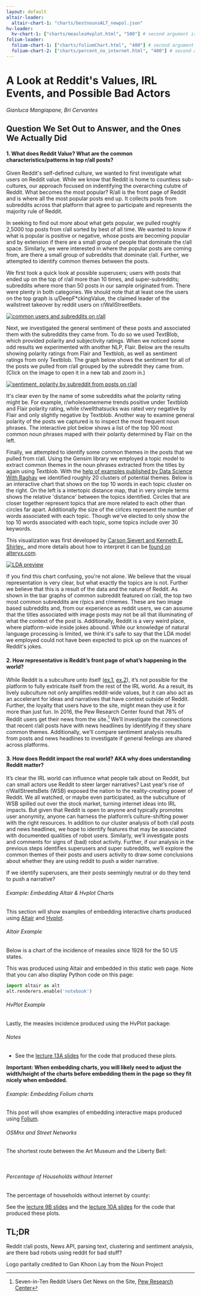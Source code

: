 ```yaml
---
layout: default
altair-loader:
  altair-chart-1: "charts/bestnounsALT_newpol.json"
hv-loader:
  hv-chart-1: ["charts/measlesHvplot.html", "500"] # second argument is the desired height
folium-loader:
  folium-chart-1: ["charts/foliumChart.html", "400"] # second argument is the desired height
  folium-chart-2: ["charts/percent_no_internet.html", "400"] # second argument is the desired height
---
```



# A Look at Reddit's Values, IRL Events, and Possible Bad Actors
*Gianluca Mangiapane, Bri Cervantes*


## Question We Set Out to Answer, and the Ones We Actually Did

#### 1. What does Reddit Value? What are the common characteristics/patterns in top r/all posts?

Given Reddit's self-defined culture, we wanted to first investigate what users on Reddit value. While we know that Reddit is home to countless sub-cultures, our approach focused on indentifying the overarching culutre of Reddit. What becomes the most popular? R/all is the front page of Reddit and is where all the most popular posts end up. It collects posts from subreddits across that platform that agree to participate and represents the majority rule of Reddit. 

In seeking to find out more about what gets popular, we pulled roughly 2,5000 top posts from r/all sorted by best of all time. We wanted to know if what is popular is positive or negative, whose posts are becoming popular and by extension if there are a small group of people that dominate the r/all space. Similarly, we were interested in where the popular posts are coming from, are there a small group of subreddits that dominate r/all. Further, we attempted to identify common themes between the posts. 

We first took a quick look at possible superusers; users with posts that ended up on the top of r/all more than 10 times, and super-subreddits; subreddits where more than 50 posts in our sample originated from. There were plenty in both categories. We should note that at least one the users on the top graph is u/DeepF*ckingValue, the claimed leader of the wallstreet takeover by reddit users on r/WallStreetBets. 

[![common users and subreddits on r/all](/KarmaMine/assets/img/Common.png)](/KarmaMine/assets/img/Common.png)


Next, we investigated the general sentiment of these posts and associated them with the subreddits they came from. To do so we used TextBlob, which provided polarity and subjectivity ratings. When we noticed some odd results we experimented with another NLP, Flair. Below are the results showing polarity ratings from Flair and Textblob, as well as sentiment ratings from only Textblob. The graph below shows the sentiment for all of the posts we pulled from r/all grouped by the subreddit they came from. (Click on the image to open it in a new tab and zoom in.)

[![sentiment, polarity by subreddit from posts on r/all](/KarmaMine/assets/img/subdotplot_newpol.png)](/KarmaMine/assets/img/subdotplot_newpol.png)

It's clear even by the name of some subreddits what the polarity rating might be. For example, r/wholesomememe trends positive under Textblob and Flair polarity rating, while r/wellthatsucks was rated very negative by Flair and only slightly negative by Textblob. Another way to examine general polarity of the posts we captured is to inspect the most frequent noun phrases. The interactive plot below shows a list of the top 100 most common noun phrases maped with their polarity determined by Flair on the left. 

<div id="altair-chart-1" style= "width: 300px;"></div>

Finally, we attempted to identify some common themes in the posts that we pulled from r/all. Using the Gensim library we employed a topic model to extract common themes in the noun phrases extracted from the titles by again using Textblob. With the [help of examples published by Data Science With Raghav](https://github.com/raaga500/YTshared/blob/master/V4_TopicModelling_4.ipynb) we identified roughly 20 clusters of potential themes. Below is an interactive chart that shows on the top 10 words in each topic cluster on the right. On the left is a intertopic distance map, that in very simple terms shows the relative 'distance' between the topics identified. Circles that are closer together represent topics that are more related to each other than circles far apart. Additionally the size of the cirlces represent the number of words associated with each topic. Though we've elected to only show the top 10 words associated with each topic, some topics include over 30 keywords. 

This visualization was first developed by [Carson Sievert and Kenneth E. Shirley.](https://nlp.stanford.edu/events/illvi2014/papers/sievert-illvi2014.pdf), and more details about how to interpret it can be [found on alteryx.com](https://community.alteryx.com/t5/Data-Science/Getting-to-the-Point-with-Topic-Modeling-Part-3-Interpreting-the/ba-p/614992).

[![LDA preview](/KarmaMine/assets/img/lda.png)](/KarmaMine/LDA.html)


If you find this chart confusing, you're not alone. We believe that the visual representation is very clear, but what exactly the topics are is not. Further we believe that this is a result of the data and the nature of Reddit. As shown in the bar graphs of common subreddit featured on r/all, the top two most common subreddits are r/pics and r/memes. These are two image based subreddits and, from our experience as reddit users, we can assume that the titles associated with image posts may not be all that illuminating of what the context of the post is. Additionally, Reddit is a very weird place, where platform-wide inside jokes abound. While our knowledge of natural language processing is limited, we think it's safe to say that the LDA model we employed could not have been expected to pick up on the nuances of Reddit's jokes. 


#### 2. How representative is Reddit’s front page of what’s happening in the world? 


While Reddit is a subculture unto itself ([ex.1](https://www.reddit.com/r/Music/comments/56cdgm/ama_im_really_rick_astley_i_swear_and_to/), [ex.2](http://i0.kym-cdn.com/entries/icons/original/000/016/212/manning.png)), it’s not possible for the platform to fully extricate itself from the rest of the IRL world. As a result, its lively subculture not only amplifies reddit-wide values, but it can also act as an accelerant for ideas and narratives that have context outside of Reddit. Further, the loyalty that users have to the site, might mean they use it for more than just fun. In 2016, the Pew Research Center found that 78% of Reddit users get their news from the site.[^5] We’ll investigate the connections that recent r/all posts have with news headlines by identifying if they share common themes. Additionally, we’ll compare sentiment analysis results from posts and news headlines to investigate if general feelings are shared across platforms.

#### 3. How does Reddit impact the real world? AKA why does understanding Reddit matter?

It’s clear the IRL world can influence what people talk about on Reddit, but can small actors use Reddit to steer larger narratives? Last year’s rise of r/WallStreetsBets (WSB) exposed the nation to the reality-creating power of Reddit. We all watched, or maybe even participated, as the subculture of WSB spilled out over the stock market, turning internet ideas into IRL impacts. But given that Reddit is open to anyone and typically promotes user anonymity, anyone can harness the platform’s culture-shifting power with the right resources. In addition to our cluster analysis of both r/all posts and news headlines, we hope to identify features that may be associated with documented qualities of robot users. Similarly, we’ll investigate posts and comments for signs of (bad) robot activity. Further, if our analysis in the previous steps identifies superusers and super subreddits, we’ll explore the common themes of their posts and users activity to draw some conclusions about whether they are using reddit to push a wider narrative. 

If we identify superusers, are their posts seemingly neutral or do they tend to push a narrative?





###### Example: Embedding Altair & Hvplot Charts

This section will show examples of embedding interactive charts produced using [Altair](https://altair-viz.github.io) and [Hvplot](https://hvplot.pyviz.org/).

###### Altair Example

Below is a chart of the incidence of measles since 1928 for the 50 US states.



This was produced using Altair and embedded in this static web page. Note that you can also display Python code on this page:

```python
import altair as alt
alt.renderers.enable('notebook')
```

###### HvPlot Example

Lastly, the measles incidence produced using the HvPlot package:

<div id="hv-chart-1"></div>

###### Notes

- See the [lecture 13A slides](https://musa-550-fall-2021.github.io/slideslecture-13A.html) for the code that produced these plots.

**Important: When embedding charts, you will likely need to adjust the width/height of the charts before embedding them in the page so they fit nicely when embedded.**

###### Example: Embedding Folium charts

This post will show examples of embedding interactive maps produced using [Folium](https://github.com/python-visualization/folium).

###### OSMnx and Street Networks

The shortest route between the Art Museum and the Liberty Bell:

<div id="folium-chart-1"></div>

<br/>

###### Percentage of Households without Internet

The percentage of households without internet by county:

<div id="folium-chart-2"></div>

See the [lecture 9B slides](https://musa-550-fall-2021.github.io/slides/lecture-9B.html) and the [lecture 10A slides](https://musa-550-fall-2021.github.io/slides/lecture-10A.html) for the code that produced these plots.


## TL;DR
Reddit r/all posts, News API, parsing text, clustering and sentiment analysis, are there bad robots using reddit for bad stuff?

Logo paritally credited to Gan Khoon Lay from the Noun Project


[^1]: Digital 2021 April Global Statshot Report, [datareportal.com](https://datareportal.com/reports/digital-2021-april-global-statshot)
[^2]: Reddit Statistics, [oberlo.com](https://www.oberlo.com/blog/reddit-statistics)
[^3]: This is not the official name for the algorithm, but is what we’ll be calling it
[^4]: Meet The New Algorithm, Same As The Old Algorithm [thesocietypages.org](https://thesocietypages.org/cyborgology/2016/07/01/meet-the-new-algorithm-same-as-the-old-algorithm/)
[^5]: Seven-in-Ten Reddit Users Get News on the Site, [Pew Research Center](https://www.pewresearch.org/journalism/2016/02/25/reddit-news-users-more-likely-to-be-male-young-and-digital-in-their-news-preferences/)
